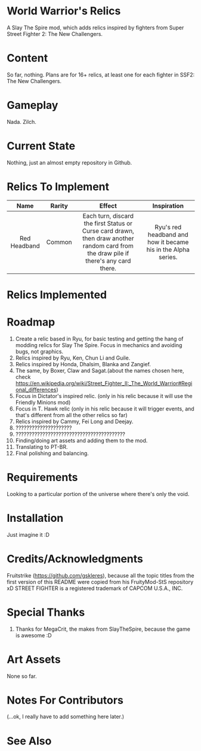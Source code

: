 # World Warrior's Relics
A Slay The Spire mod, which adds relics inspired by fighters from Super Street Fighter 2: The New Challengers.

# Content

So far, nothing. Plans are for 16+ relics, at least one for each fighter in SSF2: The New Challengers.

# Gameplay

Nada. Zilch.

# Current State

Nothing, just an almost empty repository in Github.

# Relics To Implement

| Name  | Rarity | Effect | Inspiration |
| :---:   | :---: | :---: | :---: |
| Red Headband | Common  | Each turn, discard the first Status or Curse card drawn, then draw another random card from the draw pile if there's any card there.  | Ryu's red headband and how it became his in the Alpha series. |

# Relics Implemented



# Roadmap

1. Create a relic based in Ryu, for basic testing and getting the hang of modding relics for Slay The Spire. Focus in mechanics and avoiding bugs, not graphics.
2. Relics inspired by Ryu, Ken, Chun Li and Guile.
3. Relics inspired by Honda, Dhalsim, Blanka and Zangief.
4. The same, by Boxer, Claw and Sagat.(about the names chosen here, check https://en.wikipedia.org/wiki/Street_Fighter_II:_The_World_Warrior#Regional_differences)
5. Focus in Dictator's inspired relic. (only in his relic because it will use the Friendly Minions mod)
6. Focus in T. Hawk relic (only in his relic because it will trigger events, and that's different from all the other relics so far)
7. Relics inspired by Cammy, Fei Long and Deejay.
8. ?????????????????????
9. ?????????????????????????????????????????
10. Finding/doing art assets and adding them to the mod.
11. Translating to PT-BR.
12. Final polishing and balancing.

# Requirements

Looking to a particular portion of the universe where there's only the void.

# Installation

Just imagine it :D

# Credits/Acknowledgments

Fruitstrike (https://github.com/gskleres), because all the topic titles from the first version of this README were copied from his FruityMod-StS repository xD
STREET FIGHTER is a registered trademark of CAPCOM U.S.A., INC.

# Special Thanks

1. Thanks for MegaCrit, the makes from SlayTheSpire, because the game is awesome :D

# Art Assets

None so far.

# Notes For Contributors

(...ok, I really have to add something here later.)

# See Also
